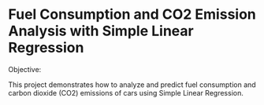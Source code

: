# Fuel Consumption and CO2 Emission Analysis with Simple Linear Regression
Objective:

This project demonstrates how to analyze and predict fuel consumption and carbon dioxide (CO2) emissions of cars using Simple Linear Regression.
